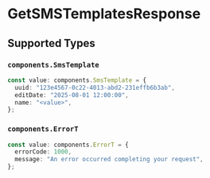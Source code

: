 # GetSMSTemplatesResponse


## Supported Types

### `components.SmsTemplate`

```typescript
const value: components.SmsTemplate = {
  uuid: "123e4567-0c22-4013-abd2-231effb6b3ab",
  editDate: "2025-08-01 12:00:00",
  name: "<value>",
};
```

### `components.ErrorT`

```typescript
const value: components.ErrorT = {
  errorCode: 1000,
  message: "An error occurred completing your request",
};
```

